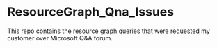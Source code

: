 # ResourceGraph_Qna_Issues

This repo contains the resource graph queries that  were requested my customer over Microsoft Q&A forum.
